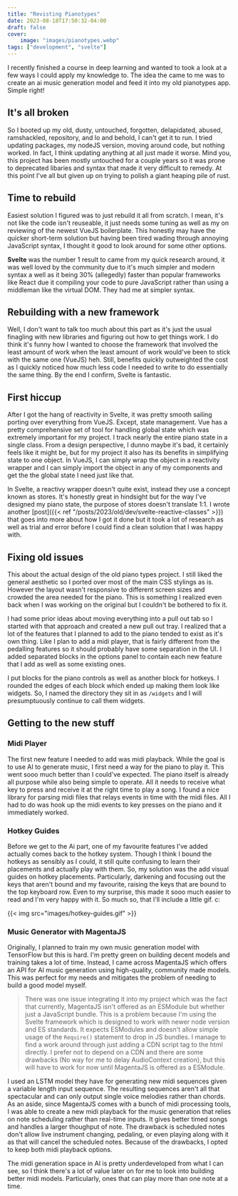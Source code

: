 ```yaml
---
title: "Revisting Pianotypes"
date: 2023-08-18T17:50:32-04:00
draft: false
cover:
    image: "images/pianotypes.webp"
tags: ["development", "svelte"]
---
```


I recently finished a course in deep learning and wanted to took a look at a few ways I could apply my knowledge to. The idea the came to me was to create an ai music generation model and feed it into my old pianotypes app. Simple right!

## It's all broken

So I booted up my old, dusty, untouched, forgotten, delapidated, abused, ramshackled, repository, and lo and behold, I can't get it to run. I tried updating packages, my nodeJS version, moving around code, but nothing worked. In fact, I think updating anything at all just made it worse. Mind you, this project has been mostly untouched for a couple years so it was prone to deprecated libaries and syntax that made it very difficult to remedy. At this point I've all but given up on trying to polish a giant heaping pile of rust.

## Time to rebuild

Easiest solution I figured was to just rebuild it all from scratch. I mean, it's not like the code isn't reuseable, it just needs some tuning as well as my on reviewing of the newest VueJS boilerplate. This honestly may have the quicker short-term solution but having been tired wading through annoying JavaScript syntax, I thought it good to look around for some other options.

**Svelte** was the number 1 result to came from my quick research around, it was well loved by the community due to it's much simpler and modern syntax a well as it being 30% (allegedly) faster than popular frameworks like React due it compiling your code to pure JavaScript rather than using a middleman like the virtual DOM. They had me at simpler syntax.

## Rebuilding with a new framework

Well, I don't want to talk too much about this part as it's just the usual finagling with new libraries and figuring out how to get things work. I do think it's funny how I wanted to choose the framework that involved the least amount of work when the least amount of work would've been to stick with the same one (VueJS) heh. Still, benefits quickly outweighted the cost as I quickly noticed how much less code I needed to write to do essentially the same thing. By the end I confirm, Svelte is fantastic.

## First hiccup

After I got the hang of reactivity in Svelte, it was pretty smooth sailing porting over everything from VueJS. Except, state management. Vue has a pretty comprehensive set of tool for handling global state which was extremely important for my project. I track nearly the entire piano state in a single class. From a design perspective, I dunno maybe it's bad, it certainly feels like it might be, but for my project it also has its benefits in simplifying state to one object. In VueJS, I can simply wrap the object in a reactivity wrapper and I can simply import the object in any of my components and get the the global state I need just like that.

In Svelte, a reactivy wrapper doesn't quite exist, instead they use a concept known as stores. It's honestly great in hindsight but for the way I've designed my piano state, the purpose of stores doesn't translate 1:1. I wrote another [post]({{< ref "/posts/2023/old/dev/svelte-reactive-classes" >}}) that goes into more about how I got it done but it took a lot of research as well as trial and error before I could find a clean solution that I was happy with.

## Fixing old issues

This about the actual design of the old piano types project. I still liked the general aesthetic so I ported over most of the main CSS stylings as is. However the layout wasn't responsive to different screen sizes and crowded the area needed for the piano. This is something I realized even back when I was working on the original but I couldn't be bothered to fix it.

I had some prior ideas about moving everything into a pull out tab so I started with that approach and created a new pull out tray. I realized that a lot of the features that I planned to add to the piano tended to exist as it's own thing. Like I plan to add a midi player, that is fairly different from the pedalling features so it should probably have some separation in the UI. I added separated blocks in the options panel to contain each new feature that I add as well as some existing ones.

I put blocks for the piano controls as well as another block for hotkeys. I rounded the edges of each block which ended up making them look like widgets. So, I named the directory they sit in as `/widgets` and I will presumptuously continue to call them widgets.

## Getting to the new stuff

### Midi Player

The first new feature I needed to add was midi playback. While the goal is to use AI to generate music, I first need a way for the piano to play it. This went sooo much better than I could've expected. The piano itself is already all purpose while also being simple to operate. All it needs to receive what key to press and receive it at the right time to play a song. I found a nice library for parsing midi files that relays events in time with the midi files. All I had to do was hook up the midi events to key presses on the piano and it immediately worked.

### Hotkey Guides

Before we get to the Ai part, one of my favourite features I've added actually comes back to the hotkey system. Though I think I bound the hotkeys as sensibly as I could, it still quite confusing to learn their placements and actually play with them. So, my solution was the add visual guides on hotkey placements. Particularly, darkening and focusing out the keys that aren't bound and my favourite, raising the keys that are bound to the top keyboard row. Even to my surprise, this made it sooo much easier to read and I'm very happy with it. So much so, that I'll include a little gif. c:

{{< img src="images/hotkey-guides.gif" >}}

### Music Generator with MagentaJS

Originally, I planned to train my own music generation model with TensorFlow but this is hard. I'm pretty green on building decent models and training takes a lot of time. Instead, I came across MagentaJS which offers an API for AI music generation using high-quality, community made models. This was perfect for my needs and mitigates the problem of needing to build a good model myself.

> There was one issue integrating it into my project which was the fact that currently, MagentaJS isn't offered as an ESModule but whether just a JavaScript bundle. This is a problem because I'm using the Svelte framework which is designed to work with newer node version and ES standards. It expects ESModules and doesn't allow simple usage of the `Require()` statement to drop in JS bundles. I manage to find a work around through just adding a CDN script tag to the html directly. I prefer not to depend on a CDN and there are some drawbacks (No way for me to delay AudioContext creation), but this will have to work for now until MagentaJS is offered as a ESModule.

I used an LSTM model they have for generating new midi sequences given a variable length input sequence. The resulting sequences aren't all that spectacular and can only output single voice melodies rather than chords. As an aside, since MagentaJS comes with a bunch of midi processing tools, I was able to create a new midi playback for the music generation that relies on note scheduling rather than real-time inputs. It gives better timed songs and handles a larger thoughput of note. The drawback is scheduled notes don't allow live instrument changing, pedaling, or even playing along with it as that will cancel the scheduled notes. Because of the drawbacks, I opted to keep both midi playback options.

The midi generation space in AI is pretty underdeveloped from what I can see, so I think there's a lot of value later on for me to look into building better midi models. Particularly, ones that can play more than one note at a time.
